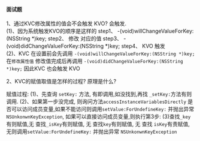 #### 面试题
1、通过KVC修改属性的值会不会触发 KVO?
会触发.
<br>(1)、因为系统触发KVO的顺序是这样的
step1、 -(void)willChangeValueForKey:(NSString *)key;
step2、 修改 对应的值
step3、 -(void)didChangeValueForKey:(NSString *)key;
step4、 KVO  触发
<br>(2)、KVC 在设置前会先调用 `-(void)willChangeValueForKey:(NSString *)key;` 在`修改属性值` 修改值完成后再调用 `-(void)didChangeValueForKey:(NSString *)key;` 因此KVC 也会触发 KVO 

2、KVC的赋值取值是怎样的过程? 原理是什么?

赋值过程:
(1)、先查询 `setKey:` 方法, 有即调用,如没找到,再找 `_setKey:`方法有则调用.
(2)、如果第一步没完成, 则询问方法`accessInstanceVariablesDirectly` 是否可以访问成员变量,如果不能访问则调用`setValue:ForUndefineKey:` 并抛出异常 `NSUnkonwnKeyException`, 如果可以直接访问成员变量,则执行第3步:
(3)查找`_key`有则赋值,无 查找`_isKey`有则赋值, 无 查找`key`有则赋值, 无 查找 `isKey`有责赋值,无则调用`setValue:ForUndefineKey:` 并抛出异常 `NSUnkonwnKeyException`